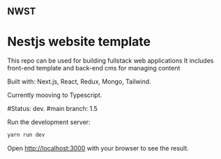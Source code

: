 ## NWST
# Nestjs website template 

This repo can be used for building fullstack web applications
It includes front-end template and back-end cms for managing content

Built with: Next.js, React, Redux, Mongo, Tailwind.

Currently mooving to Typescript.

#Status: dev.
#main branch: 1.5

Run the development server:

```bash
yarn run dev
```

Open [http://localhost:3000](http://localhost:3000) with your browser to see the result.

